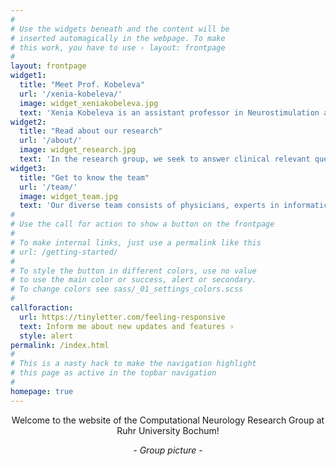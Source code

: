 ```yaml
---
#
# Use the widgets beneath and the content will be
# inserted automagically in the webpage. To make
# this work, you have to use › layout: frontpage
#
layout: frontpage
widget1:
  title: "Meet Prof. Kobeleva"
  url: '/xenia-kobeleva/'
  image: widget_xeniakobeleva.jpg
  text: 'Xenia Kobeleva is an assistant professor in Neurostimulation at Ruhr University Bochum (faculty of medicine). She is an expert in neurodegenerative diseases and brain modeling and conducts translational research, focusing on impactful research questions.'
widget2:
  title: "Read about our research"
  url: '/about/'
  image: widget_research.jpg
  text: 'In the research group, we seek to answer clinical relevant questions in the field of neuropsychiatry using computational methods. In Computational Neurology, we interlink imaging methodology with clinical data.'
widget3:
  title: "Get to know the team"
  url: '/team/'
  image: widget_team.jpg
  text: 'Our diverse team consists of physicians, experts in informatics, and basic sciences. We conduct interdisciplinary research at the intersection of mathematics, informatics, and neuroscience.'
#
# Use the call for action to show a button on the frontpage
#
# To make internal links, just use a permalink like this
# url: /getting-started/
#
# To style the button in different colors, use no value
# to use the main color or success, alert or secondary.
# To change colors see sass/_01_settings_colors.scss
#
callforaction:
  url: https://tinyletter.com/feeling-responsive
  text: Inform me about new updates and features ›
  style: alert
permalink: /index.html
#
# This is a nasty hack to make the navigation highlight
# this page as active in the topbar navigation
#
homepage: true
---
```

<p></p>
<p style="text-align:center;font-style:bold;">Welcome to the website of the Computational Neurology Research Group at Ruhr University Bochum!</p>
<p></p>
<p style="text-align:center;font-style:italic;">- Group picture -</p>
